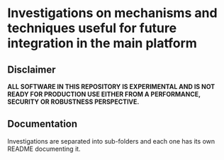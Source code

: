 # Investigations on mechanisms and techniques useful for future integration in the main platform

## Disclaimer

**ALL SOFTWARE IN THIS REPOSITORY IS EXPERIMENTAL AND IS NOT READY FOR PRODUCTION USE EITHER FROM A PERFORMANCE, SECURITY OR ROBUSTNESS PERSPECTIVE.**

## Documentation

Investigations are separated into sub-folders and each one has its own README documenting it.